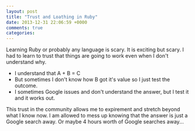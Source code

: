 ```yaml
---
layout: post
title: "Trust and Loathing in Ruby"
date: 2013-12-31 22:06:59 +0000
comments: true
categories: 
---
```

Learning Ruby or probably any language is scary. It is exciting but scary. I
had to learn to trust that things are going to work even when I don't
understand why.


- I understand that A + B = C
- But sometimes I don't know how B got it's value so I just test the outcome.
- I sometimes Google issues and don't understand the answer, but I test it and it works out.



This trust in the community allows me to expirement and stretch beyond what I know now.
I am allowed to mess up knowing that the answer is just a Google search away. 
Or maybe 4 hours worth of Google searches away...